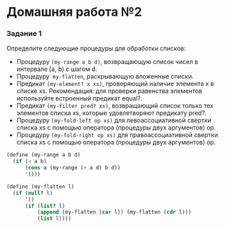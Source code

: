 # Домашняя работа №2

### Задание 1

Определите следующие процедуры для обработки списков:

* Процедуру `(my-range a b d)`, возвращающую список чисел в интервале [a, b) с шагом d.
* Процедуру` my-flatten`, раскрывающую вложенные списки.
* Предикат `(my-element? x xs)`, проверяющий наличие элемента x в списке xs. Рекомендация: для проверки равенства элементов используйте встроенный предикат equal?.
* Предикат `(my-filter pred? xs)`, возвращающий список только тех элементов списка xs, которые удовлетворяют предикату pred?.
* Процедуру `(my-fold-left op xs)` для левоассоциативной свертки списка xs с помощью оператора (процедуры двух аргументов) op.
* Процедуру `(my-fold-right op xs)` для правоассоциативной свертки списка xs с помощью оператора (процедуры двух аргументов) op.

```scheme
(define (my-range a b d)
  (if (< a b)
      (cons a (my-range (+ a d) b d))
      '()))

(define (my-flatten l)
  (if (null? l)
      '()
      (if (list? l)
          (append (my-flatten (car l)) (my-flatten (cdr l)))
          (list l))))
```
